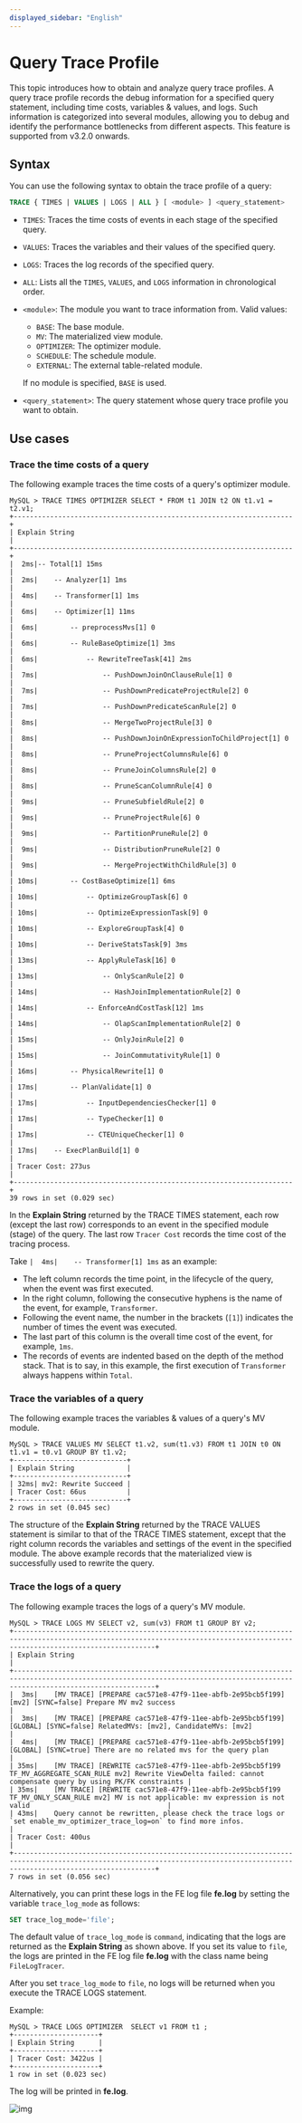 ```yaml
---
displayed_sidebar: "English"
---
```


# Query Trace Profile

This topic introduces how to obtain and analyze query trace profiles. A query trace profile records the debug information for a specified query statement, including time costs, variables & values, and logs. Such information is categorized into several modules, allowing you to debug and identify the performance bottlenecks from different aspects. This feature is supported from v3.2.0 onwards.

## Syntax

You can use the following syntax to obtain the trace profile of a query:

```SQL
TRACE { TIMES | VALUES | LOGS | ALL } [ <module> ] <query_statement>
```

- `TIMES`: Traces the time costs of events in each stage of the specified query.
- `VALUES`: Traces the variables and their values of the specified query.
- `LOGS`: Traces the log records of the specified query.
- `ALL`: Lists all the `TIMES`, `VALUES`, and `LOGS` information in chronological order.
- `<module>`: The module you want to trace information from. Valid values:
  - `BASE`: The base module.
  - `MV`: The materialized view module.
  - `OPTIMIZER`: The optimizer module.
  - `SCHEDULE`: The schedule module.
  - `EXTERNAL`: The external table-related module.

  If no module is specified, `BASE` is used.

- `<query_statement>`: The query statement whose query trace profile you want to obtain.

## Use cases

### Trace the time costs of a query

The following example traces the time costs of a query's optimizer module.

```Plain
MySQL > TRACE TIMES OPTIMIZER SELECT * FROM t1 JOIN t2 ON t1.v1 = t2.v1;
+---------------------------------------------------------------------+
| Explain String                                                      |
+---------------------------------------------------------------------+
|  2ms|-- Total[1] 15ms                                               |
|  2ms|    -- Analyzer[1] 1ms                                         |
|  4ms|    -- Transformer[1] 1ms                                      |
|  6ms|    -- Optimizer[1] 11ms                                       |
|  6ms|        -- preprocessMvs[1] 0                                  |
|  6ms|        -- RuleBaseOptimize[1] 3ms                             |
|  6ms|            -- RewriteTreeTask[41] 2ms                         |
|  7ms|                -- PushDownJoinOnClauseRule[1] 0               |
|  7ms|                -- PushDownPredicateProjectRule[2] 0           |
|  7ms|                -- PushDownPredicateScanRule[2] 0              |
|  8ms|                -- MergeTwoProjectRule[3] 0                    |
|  8ms|                -- PushDownJoinOnExpressionToChildProject[1] 0 |
|  8ms|                -- PruneProjectColumnsRule[6] 0                |
|  8ms|                -- PruneJoinColumnsRule[2] 0                   |
|  8ms|                -- PruneScanColumnRule[4] 0                    |
|  9ms|                -- PruneSubfieldRule[2] 0                      |
|  9ms|                -- PruneProjectRule[6] 0                       |
|  9ms|                -- PartitionPruneRule[2] 0                     |
|  9ms|                -- DistributionPruneRule[2] 0                  |
|  9ms|                -- MergeProjectWithChildRule[3] 0              |
| 10ms|        -- CostBaseOptimize[1] 6ms                             |
| 10ms|            -- OptimizeGroupTask[6] 0                          |
| 10ms|            -- OptimizeExpressionTask[9] 0                     |
| 10ms|            -- ExploreGroupTask[4] 0                           |
| 10ms|            -- DeriveStatsTask[9] 3ms                          |
| 13ms|            -- ApplyRuleTask[16] 0                             |
| 13ms|                -- OnlyScanRule[2] 0                           |
| 14ms|                -- HashJoinImplementationRule[2] 0             |
| 14ms|            -- EnforceAndCostTask[12] 1ms                      |
| 14ms|                -- OlapScanImplementationRule[2] 0             |
| 15ms|                -- OnlyJoinRule[2] 0                           |
| 15ms|                -- JoinCommutativityRule[1] 0                  |
| 16ms|        -- PhysicalRewrite[1] 0                                |
| 17ms|        -- PlanValidate[1] 0                                   |
| 17ms|            -- InputDependenciesChecker[1] 0                   |
| 17ms|            -- TypeChecker[1] 0                                |
| 17ms|            -- CTEUniqueChecker[1] 0                           |
| 17ms|    -- ExecPlanBuild[1] 0                                      |
| Tracer Cost: 273us                                                  |
+---------------------------------------------------------------------+
39 rows in set (0.029 sec)
```

In the **Explain String** returned by the TRACE TIMES statement, each row (except the last row) corresponds to an event in the specified module (stage) of the query. The last row `Tracer Cost` records the time cost of the tracing process.

Take `|  4ms|    -- Transformer[1] 1ms` as an example:

- The left column records the time point, in the lifecycle of the query, when the event was first executed.
- In the right column, following the consecutive hyphens is the name of the event, for example, `Transformer`.
- Following the event name, the number in the brackets (`[1]`) indicates the number of times the event was executed.
- The last part of this column is the overall time cost of the event, for example, `1ms`.
- The records of events are indented based on the depth of the method stack. That is to say, in this example, the first execution of `Transformer` always happens within `Total`.

### Trace the variables of a query

The following example traces the variables & values of a query's MV module.

```Plain
MySQL > TRACE VALUES MV SELECT t1.v2, sum(t1.v3) FROM t1 JOIN t0 ON t1.v1 = t0.v1 GROUP BY t1.v2;
+----------------------------+
| Explain String             |
+----------------------------+
| 32ms| mv2: Rewrite Succeed |
| Tracer Cost: 66us          |
+----------------------------+
2 rows in set (0.045 sec)
```

The structure of the **Explain String** returned by the TRACE VALUES statement is similar to that of the TRACE TIMES statement, except that the right column records the variables and settings of the event in the specified module. The above example records that the materialized view is successfully used to rewrite the query.

### Trace the logs of a query

The following example traces the logs of a query's MV module.

```Plain
MySQL > TRACE LOGS MV SELECT v2, sum(v3) FROM t1 GROUP BY v2;
+-------------------------------------------------------------------------------------------------------------------------------------------------------------------------------+
| Explain String                                                                                                                                                                |
+-------------------------------------------------------------------------------------------------------------------------------------------------------------------------------+
|  3ms|    [MV TRACE] [PREPARE cac571e8-47f9-11ee-abfb-2e95bcb5f199][mv2] [SYNC=false] Prepare MV mv2 success                                                                   |
|  3ms|    [MV TRACE] [PREPARE cac571e8-47f9-11ee-abfb-2e95bcb5f199][GLOBAL] [SYNC=false] RelatedMVs: [mv2], CandidateMVs: [mv2]                                                |
|  4ms|    [MV TRACE] [PREPARE cac571e8-47f9-11ee-abfb-2e95bcb5f199][GLOBAL] [SYNC=true] There are no related mvs for the query plan                                            |
| 35ms|    [MV TRACE] [REWRITE cac571e8-47f9-11ee-abfb-2e95bcb5f199 TF_MV_AGGREGATE_SCAN_RULE mv2] Rewrite ViewDelta failed: cannot compensate query by using PK/FK constraints |
| 35ms|    [MV TRACE] [REWRITE cac571e8-47f9-11ee-abfb-2e95bcb5f199 TF_MV_ONLY_SCAN_RULE mv2] MV is not applicable: mv expression is not valid                                  |
| 43ms|    Query cannot be rewritten, please check the trace logs or `set enable_mv_optimizer_trace_log=on` to find more infos.                                                 |
| Tracer Cost: 400us                                                                                                                                                            |
+-------------------------------------------------------------------------------------------------------------------------------------------------------------------------------+
7 rows in set (0.056 sec)
```

Alternatively, you can print these logs in the FE log file **fe.log** by setting the variable `trace_log_mode` as follows:

```SQL
SET trace_log_mode='file';
```

The default value of `trace_log_mode` is `command`, indicating that the logs are returned as the **Explain String** as shown above. If you set its value to `file`, the logs are printed in the FE log file **fe.log** with the class name being `FileLogTracer`.

After you set `trace_log_mode` to `file`, no logs will be returned when you execute the TRACE LOGS statement.

Example:

```Plain
MySQL > TRACE LOGS OPTIMIZER  SELECT v1 FROM t1 ;
+---------------------+
| Explain String      |
+---------------------+
| Tracer Cost: 3422us |
+---------------------+
1 row in set (0.023 sec)
```

The log will be printed in **fe.log**.

![img](../../_assets/query_trace_profile.png)


